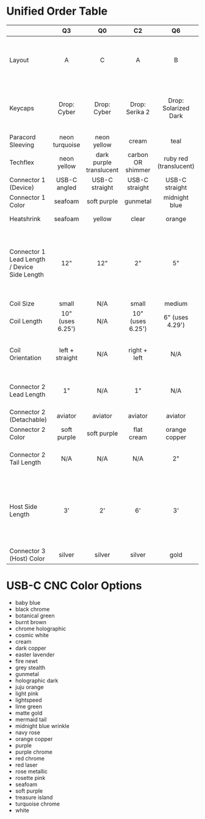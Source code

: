 
# Unified Order Table

|                                              |        Q3        |           Q0            |        C2         |           Q6           |                    Q6HE                    |                               notes                               |
| -------------------------------------------- | :--------------: | :---------------------: | :---------------: | :--------------------: | :----------------------------------------: | :---------------------------------------------------------------: |
| Layout                                       |        A         |            C            |         A         |           B            |                     B                      |  A = coil before detach<br>B = detach before coil<br>C = no coil  |
| Keycaps                                      |   Drop: Cyber    |       Drop: Cyber       |  Drop: Serika 2   |  Drop: Solarized Dark  | Keychron: White Side-Printed Shine-Through |                                                                   |
| Paracord Sleeving                            |  neon turquoise  |       neon yellow       |       cream       |          teal          |               paraglow white               |                                                                   |
| Techflex                                     |   neon yellow    | dark purple translucent | carbon OR shimmer | ruby red (translucent) |                   clear                    |                                                                   |
| Connector 1 (Device)                         |   USB-C angled   |     USB-C straight      |  USB-C straight   |     USB-C straight     |               USB-C straight               |                                                                   |
| Connector 1 Color                            |     seafoam      |       soft purple       |     gunmetal      |     midnight blue      |             chrome holographic             |                                                                   |
| Heatshrink                                   |     seafoam      |         yellow          |       clear       |         orange         |                crimson red                 |                                                                   |
| Connector 1 Lead Length / Device Side Length |       12"        |           12"           |        2"         |           5"           |                     5"                     | (A) connector 1 to coil start<br>(B/C) connector 1 to connector 2 |
| Coil Size                                    |      small       |           N/A           |       small       |         medium         |                   small                    |                                                                   |
| Coil Length                                  | 10" (uses 6.25') |           N/A           | 10" (uses 6.25')  |    6" (uses 4.29')     |              6" (uses 3.75')               |                                                                   |
| Coil Orientation                             | left + straight  |           N/A           |   right + left    |          N/A           |                    N/A                     |        (A only) L/R before coil;  L/R/straight after coil         |
| Connector 2 Lead Length                      |        1"        |           N/A           |        1"         |          N/A           |                    N/A                     |                 (A only) coil end to connector 2                  |
| Connector 2 (Detachable)                     |     aviator      |         aviator         |      aviator      |        aviator         |                 push-pull                  |                                                                   |
| Connector 2 Color                            |   soft purple    |       soft purple       |    flat cream     |     orange copper      |                   pearl                    |                                                                   |
| Connector 2 Tail Length                      |       N/A        |           N/A           |        N/A        |           2"           |                     2"                     |                (B only) connector 2 to coil start                 |
| Host Side Length                             |        3'        |           2'            |        6'         |           3'           |                     1'                     |   (A) connector 2 to connector 3<br>(B) coil end to connector 3   |
| Connector 3 (Host) Color                     |      silver      |         silver          |      silver       |          gold          |                   silver                   |                        USB-A = only option                        |

# USB-C CNC Color Options
- baby blue
- black chrome
- botanical green
- burnt brown
- chrome holographic
- cosmic white
- cream
- dark copper
- easter lavender
- fire newt
- grey stealth
- gunmetal
- holographic dark
- juju orange
- light pink
- lightspeed
- lime green
- matte gold
- mermaid tail
- midnight blue wrinkle
- navy rose
- orange copper
- purple
- purple chrome
- red chrome
- red laser
- rose metallic
- rosette pink
- seafoam
- soft purple
- treasure island
- turquoise chrome
- white
